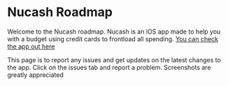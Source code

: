 #	Nucash Roadmap
Welcome to the Nucash roadmap. Nucash is an iOS app made to help you with a budget using credit cards to frontload all spending. 
[You can check the app out here](https://apps.apple.com/us/app/nucash-budgeting-made-easy/id6474373279)

This page is to report any issues and get updates on the latest changes to the app. Click on the issues tab and report a problem. Screenshots are greatly appreciated
